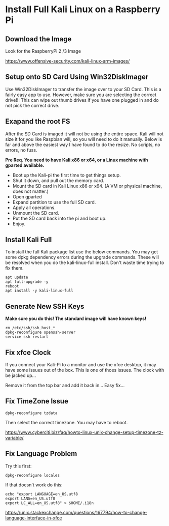 # Install Full Kali Linux on a Raspberry Pi

## Download the Image
Look for the RaspberryPi 2 /3 Image

https://www.offensive-security.com/kali-linux-arm-images/

## Setup onto SD Card Using Win32DiskImager
Use Win32DiskImager to transfer the image over to your SD Card. This is a fairly easy app to use. However, make sure you are selecting the correct drive!!! This can wipe out thumb drives if you have one plugged in and do not pick the correct drive.

## Exapand the root FS
After the SD Card is imaged it will not be using the entire space. Kali will not size it for you like Raspbian will, so you will need to do it manually. Below is far and above the easiest way I have found to do the resize. No scripts, no errors, no fuss.

**Pre Req. You need to have Kali x86 or x64, or a Linux machine with gparted available.**

- Boot up the Kali-pi the first time to get things setup.
- Shut it down, and pull out the memory card.
- Mount the SD card in Kali Linux x86 or x64. (A VM or physical machine, does not matter.)
- Open gparted
- Expand partition to use the full SD card.
- Apply all operations.
- Unmount the SD card.
- Put the SD card back into the pi and boot up.
- Enjoy.

## Install Kali Full
To install the full Kali package list use the below commands. You may get some dpkg dependency errors during the upgrade commands. These will be resolved when you do the kali-linux-full install. Don't waste time trying to fix them.

```
apt update
apt full-upgrade -y
reboot
apt install -y kali-linux-full
```

## Generate New SSH Keys
**Make sure you do this! The standard image will have known keys!**

```
rm /etc/ssh/ssh_host_*
dpkg-reconfigure openssh-server
service ssh restart
```

## Fix xfce Clock
If you connect your Kali-Pi to a monitor and use the xfce desktop, it may have some issues out of the box. This is one of thoes issues. The clock with be jacked up...

Remove it from the top bar and add it back in... Easy fix...

## Fix TimeZone Issue
`dpkg-reconfigure tzdata`

Then select the correct timezone. You may have to reboot.

https://www.cyberciti.biz/faq/howto-linux-unix-change-setup-timezone-tz-variable/

## Fix Language Problem
Try this first:

`dpkg-reconfigure locales`

If that doesn't work do this:

```
echo "export LANGUAGE=en_US.utf8
export LANG=en_US.utf8
export LC_ALL=en_US.utf8" > $HOME/.i18n
```

https://unix.stackexchange.com/questions/167794/how-to-change-language-interface-in-xfce

